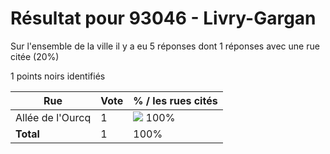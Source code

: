 # Résultat pour 93046 - Livry-Gargan

Sur l'ensemble de la ville il y a eu 5 réponses dont 1 réponses avec une rue citée (20%)

1 points noirs identifiés

| Rue | Vote | % / les rues cités|
|-----|------|-------------------|
| Allée de l'Ourcq | 1 | <img src="../../img/bar_100.gif" />&nbsp;100%|
| **Total** | 1 | 100%|
